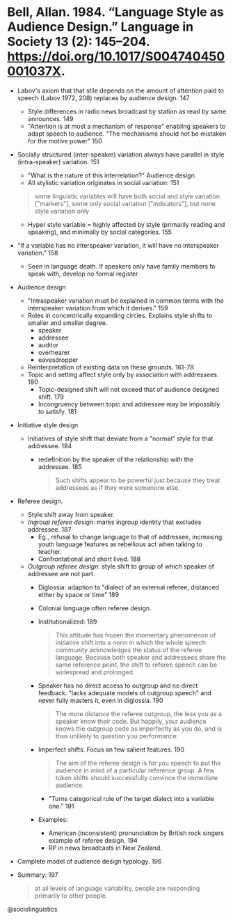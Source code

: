 # Bell, Allan. 1984. “Language Style as Audience Design.” Language in Society 13 (2): 145–204. https://doi.org/10.1017/S004740450001037X.

- Labov's axiom that that stile depends on the amount of attention paid to speech (Labov 1972, 208) replaces by audience design. 147
  - Style differences in radio news broadcast by station as read by same announces. 149
  - "Attention is at most a mechanism of response" enabling speakers to adapt speech to audience. "The mechanisms should not be mistaken for the motive power" 150 

- Socially structured (inter-speaker) variation always have parallel in style (intra-speaker) variation. 151
  - "What is the nature of this interrelation?" Audience design.
  - All stylistic variation originates in social variation: 151
    
   > some linguistic variables will have both social and style variation ["markers"], some only social variation ["indicators"], but none style variation only 

  - Hyper style variable = highly affected by style (primarily reading and speaking), and minimally by social categories. 155
  
- "If a variable has no interspeaker variation, it will have no interspeaker variation." 158
  - Seen in language death. If speakers only have family members to speak with, develop no formal register.

- Audience design
  - "Intraspeaker variation must be explained in common terms with the interspeaker variation from which it derives." 159
  - Roles in concentrically expanding circles. Explains style shifts to smaller and smaller degree.
    - speaker
    - addressee
    - auditor
    - overhearer
    - eavesdropper
  - Reinterpretation of existing data on these grounds. 161-78
  - Topic and setting affect style only by association with addressees. 180
    - Topic-designed shift will not exceed that of audience designed shift. 179
    - Incongruency between topic and addressee may be impossibly  to satisfy. 181

- Initiative style design
  - Initiatives of style shift that deviate from a "normal" style for that addressee. 184
    - redefinition by the speaker of the relationship with the addressee. 185
      
      > Such shifts appear to be powerful just because they treat addressees as if they were somenone else.

- Referee design.
  - Style shift away from speaker.
  - *Ingroup referee design*: marks ingroup identity that excludes addressee. 187
    - Eg., refusal to change language to that of addressee, increasing youth language features as rebellious act when talking to teacher.
    - Confrontational and short lived. 188
  - *Outgroup referee design*: style shift to group of which speaker of addressee are not part.
    - Diglossia: adaption to "dialect of an external referee, distanced either by space or time" 189
    - Colonial language often referee design.
    - Institutionalized: 189

      > This attitude has frozen the momentary phenomenon of initiative shift into a norm in which the whole speech community acknowledges the status of the referee language. Because both speaker and addressees share the same reference point, the shift to referee speech can be widespread and prolonged.

    - Speaker has no direct access to outgroup and no direct feedback. "lacks adequate models of outgroup speech" and never fully masters it, even in diglossia. 190

      > The more distance the referee outgroup, the less you as a speaker know their code. But happily, your audience knows the outgroup code as imperfectly as you do, and is thus unlikely to question you performance.

    - Imperfect shifts. Focus an few salient features. 190

      > The aim of the referee design is for you speech to put the audience in mind of a particular reference group. A few token shifts should successfully convince the immediate audience. 

      - "Turns categorical rule of the target dialect into a variable one." 191

    - Examples:
      - American (inconsistent) pronunciation by British rock singers example of referee design. 194
      - RP in news broadcasts in New Zealand.

- Complete model of audience design typology. 196

- Summary: 197

  > at all levels of language variability, people are responding primarily to other people.

@sociolinguistics
